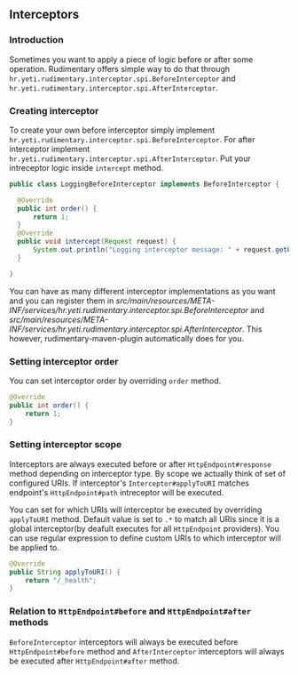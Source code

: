 ## Interceptors

### Introduction
Sometimes you want to apply a piece of logic before or after some operation. Rudimentary offers simple way to do that through
`hr.yeti.rudimentary.interceptor.spi.BeforeInterceptor` and `hr.yeti.rudimentary.interceptor.spi.AfterInterceptor`.

### Creating interceptor
To create your own before interceptor simply implement `hr.yeti.rudimentary.interceptor.spi.BeforeInterceptor`. For after interceptor implement `hr.yeti.rudimentary.interceptor.spi.AfterInterceptor`. Put your intreceptor logic inside `intercept` method.

```java
public class LoggingBeforeInterceptor implements BeforeInterceptor {

  @Override
  public int order() {
      return 1;
  }
  @Override
  public void intercept(Request request) {
      System.out.println("Logging interceptor message: " + request.getUri().toString());
  }

}
```

You can have as many different interceptor implementations as you want and you can register them in *src/main/resources/META-INF/services/hr.yeti.rudimentary.interceptor.spi.BeforeInterceptor* and *src/main/resources/META-INF/services/hr.yeti.rudimentary.interceptor.spi.AfterInterceptor*. This however, rudimentary-maven-plugin automatically does for you.

### Setting interceptor order
You can set interceptor order by overriding `order` method.
```java
@Override
public int order() {
    return 1;
}
```

### Setting interceptor scope
Interceptors are always executed before or after `HttpEndpoint#response` method depending on interceptor type. By scope we actually think of set of configured URIs. If interceptor's `Interceptor#applyToURI` matches endpoint's `HttpEndpoint#path` intreceptor will be executed. 

You can set for which URIs will interceptor be executed by overriding `applyToURI` method. Default value is set to `.*` to match all URIs since it is a global interceptor(by deafult executes for all `HttpEndpoint` providers). You can use regular expression to define custom URIs to which interceptor will be applied to.
```java
@Override
public String applyToURI() {
    return "/_health";
}
```
### Relation to `HttpEndpoint#before` and `HttpEndpoint#after` methods
`BeforeInterceptor` interceptors will always be executed before `HttpEndpoint#before` method and `AfterInterceptor` interceptors will always be executed after `HttpEndpoint#after` method.

